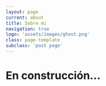 ```yaml
---
layout: page
current: about
title: Sobre mi
navigation: true
logo: 'assets/images/ghost.png'
class: page-template
subclass: 'post page'
---
```


<h1>En construcción...</h1>